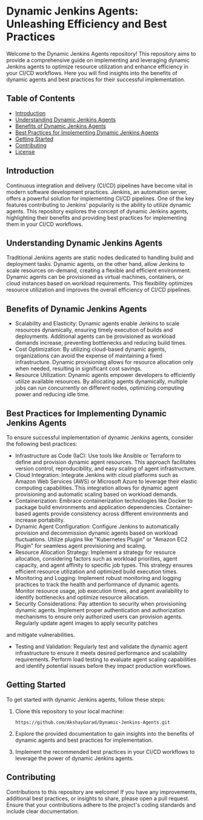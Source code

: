 # Dynamic Jenkins Agents: Unleashing Efficiency and Best Practices

Welcome to the Dynamic Jenkins Agents repository! This repository aims to provide a comprehensive guide on implementing and leveraging dynamic Jenkins agents to optimize resource utilization and enhance efficiency in your CI/CD workflows. Here you will find insights into the benefits of dynamic agents and best practices for their successful implementation.

## Table of Contents

- [Introduction](#introduction)
- [Understanding Dynamic Jenkins Agents](#understanding-dynamic-jenkins-agents)
- [Benefits of Dynamic Jenkins Agents](#benefits-of-dynamic-jenkins-agents)
- [Best Practices for Implementing Dynamic Jenkins Agents](#best-practices-for-implementing-dynamic-jenkins-agents)
- [Getting Started](#getting-started)
- [Contributing](#contributing)
- [License](#license)

## Introduction

Continuous integration and delivery (CI/CD) pipelines have become vital in modern software development practices. Jenkins, an automation server, offers a powerful solution for implementing CI/CD pipelines. One of the key features contributing to Jenkins' popularity is the ability to utilize dynamic agents. This repository explores the concept of dynamic Jenkins agents, highlighting their benefits and providing best practices for implementing them in your CI/CD workflows.

## Understanding Dynamic Jenkins Agents

Traditional Jenkins agents are static nodes dedicated to handling build and deployment tasks. Dynamic agents, on the other hand, allow Jenkins to scale resources on-demand, creating a flexible and efficient environment. Dynamic agents can be provisioned as virtual machines, containers, or cloud instances based on workload requirements. This flexibility optimizes resource utilization and improves the overall efficiency of CI/CD pipelines.

## Benefits of Dynamic Jenkins Agents

- Scalability and Elasticity: Dynamic agents enable Jenkins to scale resources dynamically, ensuring timely execution of builds and deployments. Additional agents can be provisioned as workload demands increase, preventing bottlenecks and reducing build times.
- Cost Optimization: By utilizing cloud-based dynamic agents, organizations can avoid the expense of maintaining a fixed infrastructure. Dynamic provisioning allows for resource allocation only when needed, resulting in significant cost savings.
- Resource Utilization: Dynamic agents empower developers to efficiently utilize available resources. By allocating agents dynamically, multiple jobs can run concurrently on different nodes, optimizing computing power and reducing idle time.

## Best Practices for Implementing Dynamic Jenkins Agents

To ensure successful implementation of dynamic Jenkins agents, consider the following best practices:

- Infrastructure as Code (IaC): Use tools like Ansible or Terraform to define and provision dynamic agent resources. This approach facilitates version control, reproducibility, and easy scaling of agent infrastructure.
- Cloud Integration: Integrate Jenkins with cloud platforms such as Amazon Web Services (AWS) or Microsoft Azure to leverage their elastic computing capabilities. This integration allows for dynamic agent provisioning and automatic scaling based on workload demands.
- Containerization: Embrace containerization technologies like Docker to package build environments and application dependencies. Container-based agents provide consistency across different environments and increase portability.
- Dynamic Agent Configuration: Configure Jenkins to automatically provision and decommission dynamic agents based on workload fluctuations. Utilize plugins like "Kubernetes Plugin" or "Amazon EC2 Plugin" for seamless agent provisioning and scaling.
- Resource Allocation Strategy: Implement a strategy for resource allocation, considering factors such as workload priorities, agent capacity, and agent affinity to specific job types. This strategy ensures efficient resource utilization and optimized build execution times.
- Monitoring and Logging: Implement robust monitoring and logging practices to track the health and performance of dynamic agents. Monitor resource usage, job execution times, and agent availability to identify bottlenecks and optimize resource allocation.
- Security Considerations: Pay attention to security when provisioning dynamic agents. Implement proper authentication and authorization mechanisms to ensure only authorized users can provision agents. Regularly update agent images to apply security patches

 and mitigate vulnerabilities.
- Testing and Validation: Regularly test and validate the dynamic agent infrastructure to ensure it meets desired performance and scalability requirements. Perform load testing to evaluate agent scaling capabilities and identify potential issues before they impact production workflows.

## Getting Started

To get started with dynamic Jenkins agents, follow these steps:

1. Clone this repository to your local machine:
   ```shell
   https://github.com/AkshayGarad/Dynamic-Jenkins-Agents.git
   ```

2. Explore the provided documentation to gain insights into the benefits of dynamic agents and best practices for implementation.

3. Implement the recommended best practices in your CI/CD workflows to leverage the power of dynamic Jenkins agents.

## Contributing

Contributions to this repository are welcome! If you have any improvements, additional best practices, or insights to share, please open a pull request. Ensure that your contributions adhere to the project's coding standards and include clear documentation.
